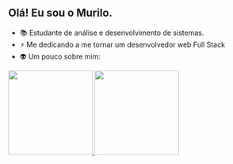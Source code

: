 ## Olá! Eu sou o Murilo. 

- 📚 Estudante de análise e desenvolvimento de sistemas.
- ⚡ Me dedicando a me tornar um desenvolvedor web Full Stack 
- 👽 Um pouco sobre mim:

<div align="left">  
  <a href="https://github.com/mpinheiro-it">
  <img height="170em" src="https://github-readme-stats.vercel.app/api?username=mpinheiro-it&show_icons=true&theme=gotham&include_all_commits=true&count_private=true"/>
  <img height="170em" src="https://github-readme-stats.vercel.app/api/top-langs/?username=mpinheiro-it&layout=compact&langs_count=7&theme=gotham"/>
  <a>
</div>
    
    

   
<!--  
<div align="center">
  <img src="https://media.giphy.com/media/Qz5jpVnWEe2Ke09pn7/giphy-downsized-large.gif" width="300px" height="300px">
</div>  
    


  


  








-  Atualmente me aprofundando em Javascript
- ☕ Viciado em café 
- 📫 How to reach me: ...
- 😄 Pronouns: ...
- ⚡ Fun fact: ...
-->
